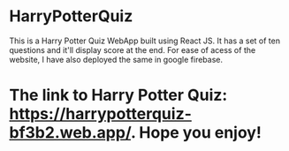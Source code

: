 # HarryPotterQuiz
This is a Harry Potter Quiz WebApp built using React JS. It has a set of ten questions and it'll display score at the end. For ease of acess of the website, I have also deployed the same in google firebase.

# The link to Harry Potter Quiz: https://harrypotterquiz-bf3b2.web.app/. Hope you enjoy!
